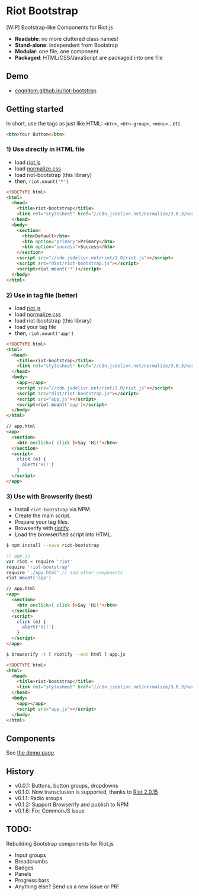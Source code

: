 # Riot Bootstrap

[WIP] Bootstrap-like Components for Riot.js

- **Readable**: no more cluttered class names!
- **Stand-alone**: independent from Bootstrap
- **Modular**: one file, one component
- **Packaged**: HTML/CSS/JavaScript are packaged into one file

## Demo

- [cognitom.github.io/riot-bootstrap](http://cognitom.github.io/riot-bootstrap)

## Getting started

In short, use the tags as just like HTML: `<btn>`, `<btn-group>`, `<menu>`...etc.

```html
<btn>Your Button</btn>
```

### 1) Use directly in HTML file

- load [riot.js](https://muut.com/riotjs/)
- load [normalize.css](http://necolas.github.io/normalize.css/)
- load riot-bootstrap (this library)
- then, `riot.mount('*')`

```html
<!DOCTYPE html>
<html>
  <head>
    <title>riot-bootstrap</title>
    <link rel="stylesheet" href="//cdn.jsdelivr.net/normalize/3.0.3/normalize.css">
  </head>
  <body>
    <section>
      <btn>Default</btn>
      <btn option="primary">Primary</btn>
      <btn option="success">Success</btn>
    </section>
    <script src="//cdn.jsdelivr.net/riot/2.0/riot.js"></script>
    <script src="dist/riot-bootstrap.js"></script>
    <script>riot.mount('*')</script>
  </body>
</html>
```

### 2) Use in tag file (better)

- load [riot.js](https://muut.com/riotjs/)
- load [normalize.css](http://necolas.github.io/normalize.css/)
- load riot-bootstrap (this library)
- load your tag file
- then, `riot.mount('app')`

```html
<!DOCTYPE html>
<html>
  <head>
    <title>riot-bootstrap</title>
    <link rel="stylesheet" href="//cdn.jsdelivr.net/normalize/3.0.3/normalize.css">
  </head>
  <body>
    <app></app>
    <script src="//cdn.jsdelivr.net/riot/2.0/riot.js"></script>
    <script src="dist/riot-bootstrap.js"></script>
    <script src="app.js"></script>
    <script>riot.mount('app')</script>
  </body>
</html>
```

```html
// app.html
<app>
  <section>
    <btn onclick={ click }>Say 'Hi!'</btn>
  </section>
  <script>
    click (e) {
      alert('Hi!')
    }
  </script>
</app>
```

### 3) Use with Browserify (best)

- Install `riot-bootstrap` via NPM.
- Create the main script.
- Prepare your tag files.
- Browserify with [riotify](https://github.com/jhthorsen/riotify).
- Load the browserified script into HTML.

```bash
$ npm install --save riot-bootstrap
```

```javascript
// app.js
var riot = require 'riot'
require 'riot-bootstrap'
require './app.html' // and other components
riot.mount('app')
```

```html
// app.html
<app>
  <section>
    <btn onclick={ click }>Say 'Hi!'</btn>
  </section>
  <script>
    click (e) {
      alert('Hi!')
    }
  </script>
</app>
```

```bash
$ browserify -t [ riotify --ext html ] app.js
```

```html
<!DOCTYPE html>
<html>
  <head>
    <title>riot-bootstrap</title>
    <link rel="stylesheet" href="//cdn.jsdelivr.net/normalize/3.0.3/normalize.css">
  </head>
  <body>
    <app></app>
    <script src="app.js"></script>
  </body>
</html>
```


## Components

See [the demo page](http://cognitom.github.io/riot-bootstrap).

## History

- v0.0.1: Buttons, button groups, dropdowns
- v0.1.0: Now transclusion is supported, thanks to [Riot 2.0.15](https://muut.com/riotjs/release-notes.html#2-0-15-em-apr-23-2015-em-)
- v0.1.1: Radio sroups
- v0.1.2: Support Browserify and publish to NPM
- v0.1.6: Fix: CommonJS issue

## TODO:

Rebuilding Bootstrap components for Riot.js

- Input groups
- Breadcrumbs
- Badges
- Panels
- Progress bars
- Anything else? Send us a new issue or PR!
